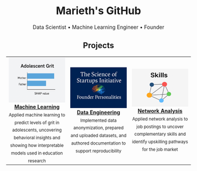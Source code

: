 <!-- HERO -->
<h1 align="center">Marieth's GitHub</h1>
<p align="center">Data Scientist •  Machine Learning Engineer • Founder</p>


<h2 align="center">Projects</h2>  
  
<table>
  <tr>
    <td align="center" width="33%">
      <a href="https://github.com/MariethCoetzer/Data_Science_Portfolio/blob/main/%5B03%5D%20Predicting%20Grit%20in%20Adolescents%20using%20Machine%20Learning/Predicting%20Grit%20in%20Adolescents%20using%20Machine%20Learning.ipynb">
        <img src="assets/ML.png" width="200" alt="image"/>
        <br><b>Machine Learning</b>
      </a>
      <br><sub>Applied machine learning to predict levels of grit in adolescents, uncovering behavioral insights and showing how interpretable models used in education research</sub>
    </td>
     <td align="center" width="33%">
      <a href="https://github.com/Braesemann/FounderPersonalities">
        <img src="assets/FounderPersonalities.png" width="200" alt="image"/>
        <br><b>Data Engineering</b>
      </a>
      <br><sub>Implemented data anonymization, prepared and uploaded datasets, and authored documentation to support reproducibility</sub>
    </td>
    <td align="center" width="33%">
      <a href="https://github.com/MariethCoetzer/Data_Science_Portfolio/blob/main/%5B01%5D%20Identifying%20Complementary%20Skills%20using%20Network%20Analysis/%20Identifying%20Complementary%20Skills%20using%20Network%20Analysis.ipynb">
        <img src="assets/Skills.png" width="200" alt="image"/>
        <br><b>Network Analysis</b>
      </a>
      <br><sub>Applied network analysis to job postings to uncover complementary skills and identify upskilling pathways for the job market </sub>
    </td>
  </tr>
</table>

